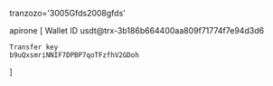 tranzozo='3005Gfds2008gfds'

apirone
[
    Wallet ID
    usdt@trx-3b186b664400aa809f71774f7e94d3d6

    Transfer key
    b9uQxsmriNNIF7DPBP7qoTFzfhV2GDoh
]

